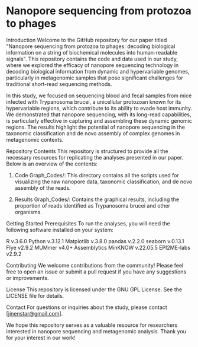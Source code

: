 # Nanopore sequencing from protozoa to phages

Introduction
Welcome to the GitHub repository for our paper titled "Nanopore sequencing from protozoa to phages: decoding biological information on a string of biochemical molecules into human-readable signals". This repository contains the code and data used in our study, where we explored the efficacy of nanopore sequencing technology in decoding biological information from dynamic and hypervariable genomes, particularly in metagenomic samples that pose significant challenges for traditional short-read sequencing methods.

In this study, we focused on sequencing blood and fecal samples from mice infected with Trypanosoma brucei, a unicellular protozoan known for its hypervariable regions, which contribute to its ability to evade host immunity. We demonstrated that nanopore sequencing, with its long-read capabilities, is particularly effective in capturing and assembling these dynamic genomic regions. The results highlight the potential of nanopore sequencing in the taxonomic classification and de novo assembly of complex genomes in metagenomic contexts.

Repository Contents
This repository is structured to provide all the necessary resources for replicating the analyses presented in our paper. Below is an overview of the contents:

1. Code
Graph_Codes/: This directory contains all the scripts used for visualizing the raw nanopore data, taxonomic classification, and de novo assembly of the reads. 

2. Results
Graph_Codes/: Contains the graphical results, including the proportion of reads identified as Trypanosoma brucei and other organisms.

Getting Started
Prerequisites
To run the analyses, you will need the following software installed on your system:

R v.3.6.0
Python v.3.12.1
Matplotlib v.3.8.0
pandas v.2.2.0
seaborn v.0.13.1
Flye v2.9.2
MUMmer v4.0+
Assemblytics
MinKNOW v.22.05.5
EPI2ME-labs v2.9.2

Contributing
We welcome contributions from the community! Please feel free to open an issue or submit a pull request if you have any suggestions or improvements.

License
This repository is licensed under the GNU GPL License. See the LICENSE file for details.

Contact
For questions or inquiries about the study, please contact [jinenstar@gmail.com].

We hope this repository serves as a valuable resource for researchers interested in nanopore sequencing and metagenomic analysis. Thank you for your interest in our work!
